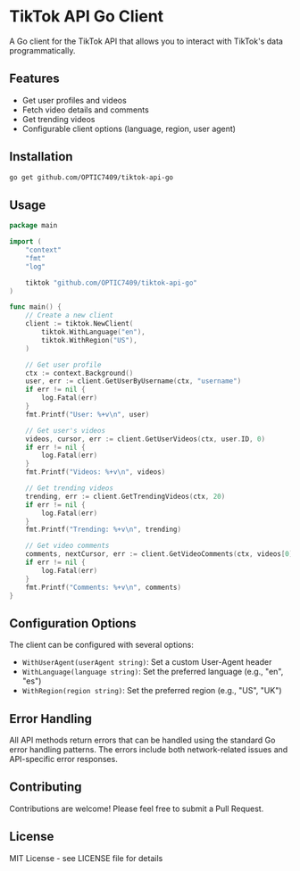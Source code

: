 # TikTok API Go Client

A Go client for the TikTok API that allows you to interact with TikTok's data programmatically.

## Features

- Get user profiles and videos
- Fetch video details and comments
- Get trending videos
- Configurable client options (language, region, user agent)

## Installation

```bash
go get github.com/OPTIC7409/tiktok-api-go
```

## Usage

```go
package main

import (
    "context"
    "fmt"
    "log"

    tiktok "github.com/OPTIC7409/tiktok-api-go"
)

func main() {
    // Create a new client
    client := tiktok.NewClient(
        tiktok.WithLanguage("en"),
        tiktok.WithRegion("US"),
    )

    // Get user profile
    ctx := context.Background()
    user, err := client.GetUserByUsername(ctx, "username")
    if err != nil {
        log.Fatal(err)
    }
    fmt.Printf("User: %+v\n", user)

    // Get user's videos
    videos, cursor, err := client.GetUserVideos(ctx, user.ID, 0)
    if err != nil {
        log.Fatal(err)
    }
    fmt.Printf("Videos: %+v\n", videos)

    // Get trending videos
    trending, err := client.GetTrendingVideos(ctx, 20)
    if err != nil {
        log.Fatal(err)
    }
    fmt.Printf("Trending: %+v\n", trending)

    // Get video comments
    comments, nextCursor, err := client.GetVideoComments(ctx, videos[0].ID, 0)
    if err != nil {
        log.Fatal(err)
    }
    fmt.Printf("Comments: %+v\n", comments)
}
```

## Configuration Options

The client can be configured with several options:

- `WithUserAgent(userAgent string)`: Set a custom User-Agent header
- `WithLanguage(language string)`: Set the preferred language (e.g., "en", "es")
- `WithRegion(region string)`: Set the preferred region (e.g., "US", "UK")

## Error Handling

All API methods return errors that can be handled using the standard Go error handling patterns. The errors include both network-related issues and API-specific error responses.

## Contributing

Contributions are welcome! Please feel free to submit a Pull Request.

## License

MIT License - see LICENSE file for details 